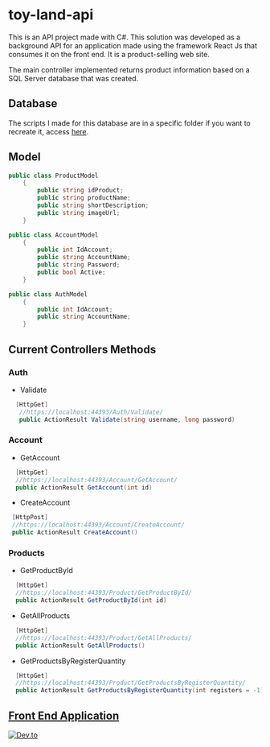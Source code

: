 # toy-land-api 
This is an API project made with C#. This solution was developed as a background API for an application made using the framework React Js that consumes it on the front end. It is a product-selling web site.

The main controller implemented returns product information based on a SQL Server database that was created.

## Database

The scripts I made for this database are in a specific folder if you want to recreate it, access [here](https://github.com/AaronCrvl/toy-land-api/tree/main/ConsoleToyLand/Script).

## Model

```C#
public class ProductModel
    {        
        public string idProduct;
        public string productName;
        public string shortDescription;
        public string imageUrl;
    }
```
```C#
public class AccountModel
    {
        public int IdAccount;
        public string AccountName;
        public string Password;
        public bool Active;
    }
```
```C#
public class AuthModel
    {
        public int IdAccount;
        public string AccountName;
    }
```

## Current Controllers Methods
### Auth
- Validate
```C#
  [HttpGet]    
   //https://localhost:44393/Auth/Validate/
   public ActionResult Validate(string username, long password)
```
### Account
- GetAccount
```C#
  [HttpGet]  
  //https://localhost:44393/Account/GetAccount/
  public ActionResult GetAccount(int id)
```

- CreateAccount
```C#
 [HttpPost] 
 //https://localhost:44393/Account/CreateAccount/
 public ActionResult CreateAccount()
```

### Products
- GetProductById
```C#
  [HttpGet]    
  //https://localhost:44393/Product/GetProductById/
  public ActionResult GetProductById(int id)
```
- GetAllProducts
```C#
  [HttpGet]          
  //https://localhost:44393/Product/GetAllProducts/
  public ActionResult GetAllProducts()
```

- GetProductsByRegisterQuantity
```C#
  [HttpGet]          
  //https://localhost:44393/Product/GetProductsByRegisterQuantity/
  public ActionResult GetProductsByRegisterQuantity(int registers = -1)
```

## [Front End Application](https://github.com/AaronCrvl/toy-land-web)
[![Dev.to](https://github-readme-stats.vercel.app/api/pin/?username=AaronCrvl&repo=toy-land-web&theme=dracula)](https://github.com/thepracticaldev/dev.to)

